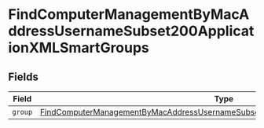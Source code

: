 # FindComputerManagementByMacAddressUsernameSubset200ApplicationXMLSmartGroups


## Fields

| Field                                                                                                                                                                                             | Type                                                                                                                                                                                              | Required                                                                                                                                                                                          | Description                                                                                                                                                                                       |
| ------------------------------------------------------------------------------------------------------------------------------------------------------------------------------------------------- | ------------------------------------------------------------------------------------------------------------------------------------------------------------------------------------------------- | ------------------------------------------------------------------------------------------------------------------------------------------------------------------------------------------------- | ------------------------------------------------------------------------------------------------------------------------------------------------------------------------------------------------- |
| `group`                                                                                                                                                                                           | [FindComputerManagementByMacAddressUsernameSubset200ApplicationXMLSmartGroupsGroup](../../models/operations/findcomputermanagementbymacaddressusernamesubset200applicationxmlsmartgroupsgroup.md) | :heavy_minus_sign:                                                                                                                                                                                | N/A                                                                                                                                                                                               |